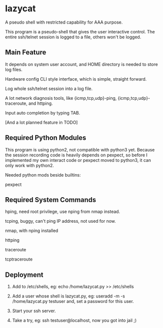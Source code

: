 lazycat
=======
A pseudo shell with restricted capability for AAA purpose.

This program is a pseudo-shell that gives the user interactive control.
The entire ssh/telnet session is logged to a file, others won't be logged.


Main Feature
------------
It depends on system user account, and HOME directory is needed to store log files.

Hardware config CLI style interface, which is simple, straight forward.

Log whole ssh/telnet session into a log file.

A lot network diagnosis tools, like {icmp,tcp,udp}-ping, {icmp,tcp,udp}-traceroute, and httping.

Input auto completion by typing TAB.

[And a lot planned feature in TODO]


Required Python Modules
-----------------------
This program is using python2, not compatible with python3 yet. Because the session recording code is heavily depends on pexpect, so before I implemented my own interact code or pexpect moved to python3, it can only work with python2.

Needed python mods beside builtins:

pexpect


Required System Commands
------------------------
hping, need root privilege, use nping from nmap instead.

tcping, buggy, can't ping IP address, not used for now.

nmap, with nping installed

httping

traceroute

tcptraceroute


Deployment
----------
1. Add to /etc/shells, eg: echo /home/lazycat.py >> /etc/shells

2. Add a user whose shell is lazycat.py, eg: useradd -m -s /home/lazycat.py testuser
and, set a password for this user.

3. Start your ssh server.

4. Take a try, eg: ssh testuser@localhost, now you got into jail ;)
